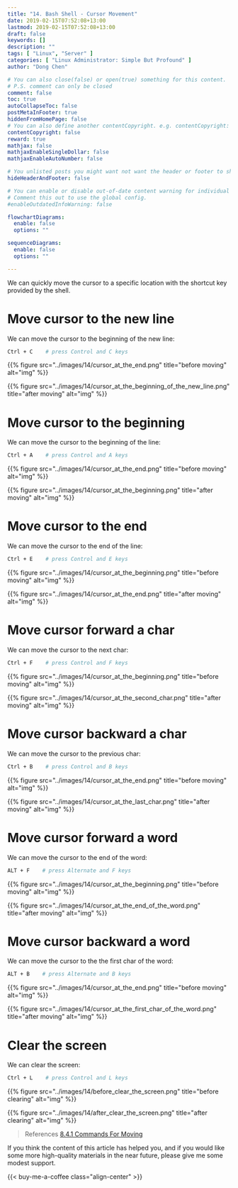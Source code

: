 ```yaml
---
title: "14. Bash Shell - Cursor Movement"
date: 2019-02-15T07:52:08+13:00
lastmod: 2019-02-15T07:52:08+13:00
draft: false
keywords: []
description: ""
tags: [ "Linux", "Server" ]
categories: [ "Linux Administrator: Simple But Profound" ]
author: "Dong Chen"

# You can also close(false) or open(true) something for this content.
# P.S. comment can only be closed
comment: false
toc: true
autoCollapseToc: false
postMetaInFooter: true
hiddenFromHomePage: false
# You can also define another contentCopyright. e.g. contentCopyright: "This is another copyright."
contentCopyright: false
reward: true
mathjax: false
mathjaxEnableSingleDollar: false
mathjaxEnableAutoNumber: false

# You unlisted posts you might want not want the header or footer to show
hideHeaderAndFooter: false

# You can enable or disable out-of-date content warning for individual post.
# Comment this out to use the global config.
#enableOutdatedInfoWarning: false

flowchartDiagrams:
  enable: false
  options: ""

sequenceDiagrams: 
  enable: false
  options: ""

---
```


<!--more-->

We can quickly move the cursor to a specific location with the shortcut key provided by the shell.

# Move cursor to the new line

We can move the cursor to the beginning of the new line:

```bash
Ctrl + C    # press Control and C keys
```

{{% figure src="../images/14/cursor_at_the_end.png" title="before moving" alt="img" %}}

{{% figure src="../images/14/cursor_at_the_beginning_of_the_new_line.png" title="after moving" alt="img" %}}

# Move cursor to the beginning

We can move the cursor to the beginning of the line:

```bash
Ctrl + A    # press Control and A keys
```

{{% figure src="../images/14/cursor_at_the_end.png" title="before moving" alt="img" %}}

{{% figure src="../images/14/cursor_at_the_beginning.png" title="after moving" alt="img" %}}

# Move cursor to the end

We can move the cursor to the end of the line:

```bash
Ctrl + E    # press Control and E keys
```

{{% figure src="../images/14/cursor_at_the_beginning.png" title="before moving" alt="img" %}}

{{% figure src="../images/14/cursor_at_the_end.png" title="after moving" alt="img" %}}

# Move cursor forward a char

We can move the cursor to the next char:

```bash
Ctrl + F    # press Control and F keys
```

{{% figure src="../images/14/cursor_at_the_beginning.png" title="before moving" alt="img" %}}

{{% figure src="../images/14/cursor_at_the_second_char.png" title="after moving" alt="img" %}}

# Move cursor backward a char

We can move the cursor to the previous char:

```bash
Ctrl + B    # press Control and B keys
```

{{% figure src="../images/14/cursor_at_the_end.png" title="before moving" alt="img" %}}

{{% figure src="../images/14/cursor_at_the_last_char.png" title="after moving" alt="img" %}}

# Move cursor forward a word

We can move the cursor to the end of the word:

```bash
ALT + F    # press Alternate and F keys
```

{{% figure src="../images/14/cursor_at_the_beginning.png" title="before moving" alt="img" %}}

{{% figure src="../images/14/cursor_at_the_end_of_the_word.png" title="after moving" alt="img" %}}

# Move cursor backward a word

We can move the cursor to the the first char of the word:

```bash
ALT + B    # press Alternate and B keys
```

{{% figure src="../images/14/cursor_at_the_end.png" title="before moving" alt="img" %}}

{{% figure src="../images/14/cursor_at_the_first_char_of_the_word.png" title="after moving" alt="img" %}}

# Clear the screen

We can clear the screen:

```bash
Ctrl + L    # press Control and L keys
```

{{% figure src="../images/14/before_clear_the_screen.png" title="before clearing" alt="img" %}}

{{% figure src="../images/14/after_clear_the_screen.png" title="after clearing" alt="img" %}}

> References
> [8.4.1 Commands For Moving](https://www.gnu.org/software/bash/manual/html_node/Commands-For-Moving.html#Commands-For-Moving)

If you think the content of this article has helped you, and if you would like some more high-quality materials in the near future, please give me some modest support.

<!-- Buy Me a Coffee Button -->
{{< buy-me-a-coffee class="align-center" >}}
